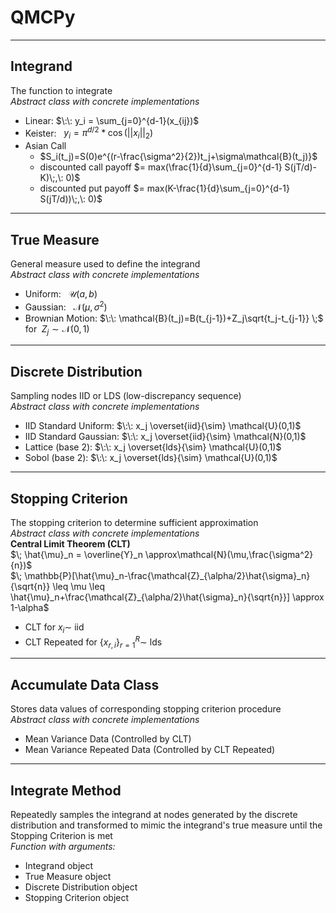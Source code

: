 # QMCPy

--- 

## Integrand
The function to integrate<br>
*Abstract class with concrete implementations*

- Linear: $\:\: y_i = \sum_{j=0}^{d-1}(x_{ij})$
- Keister: $\:\: y_i = \pi^{d/2} * \cos(||x_i||_2)$
- Asian Call
    - $S_i(t_j)=S(0)e^{(r-\frac{\sigma^2}{2})t_j+\sigma\mathcal{B}(t_j)}$
    - discounted call payoff $= max(\frac{1}{d}\sum_{j=0}^{d-1} S(jT/d)-K)\;,\: 0)$
    - discounted put payoff $= max(K-\frac{1}{d}\sum_{j=0}^{d-1} S(jT/d))\;,\: 0)$

---

## True Measure
General measure used to define the integrand<br>
*Abstract class with concrete implementations*

- Uniform: $\:\: \mathcal{U}(a,b)$
- Gaussian: $\:\: \mathcal{N}(\mu,\sigma^2)$
- Brownian Motion: $\:\: \mathcal{B}(t_j)=B(t_{j-1})+Z_j\sqrt{t_j-t_{j-1}} \;$ for $\;Z_j \sim \mathcal{N}(0,1)$

---

## Discrete Distribution
Sampling nodes IID or LDS (low-discrepancy sequence)<br>
*Abstract class with concrete implementations*

- IID Standard Uniform: $\:\: x_j \overset{iid}{\sim}   \mathcal{U}(0,1)$
- IID Standard Gaussian: $\:\: x_j \overset{iid}{\sim}   \mathcal{N}(0,1)$
- Lattice (base 2): $\:\: x_j  \overset{lds}{\sim}    \mathcal{U}(0,1)$
- Sobol (base 2): $\:\: x_j \overset{lds}{\sim}    \mathcal{U}(0,1)$


---

## Stopping Criterion
The stopping criterion to determine sufficient approximation<br>
*Abstract class with concrete implementations*
<br><b>Central Limit Theorem (CLT)</b><br>
$\; \hat{\mu}_n = \overline{Y}_n \approx\mathcal{N}(\mu,\frac{\sigma^2}{n})$<br> 
$\; \mathbb{P}[\hat{\mu}_n-\frac{\mathcal{Z}_{\alpha/2}\hat{\sigma}_n}{\sqrt{n}} \leq \mu \leq \hat{\mu}_n+\frac{\mathcal{Z}_{\alpha/2}\hat{\sigma}_n}{\sqrt{n}}] \approx 1-\alpha$

- CLT for $x_i\sim$ iid
- CLT Repeated for $\{x_{r,i}\}_{r=1}^R \sim$ lds


---   

## Accumulate Data Class
Stores data values of corresponding  stopping criterion procedure<br>
*Abstract class with concrete implementations*

- Mean Variance Data (Controlled by CLT)
- Mean Variance Repeated Data (Controlled by CLT Repeated)

---

## Integrate Method
Repeatedly samples the integrand at nodes generated by the discrete distribution and transformed to mimic the integrand's true measure until the Stopping Criterion is met<br>
*Function with arguments:*

- Integrand object
- True Measure object
- Discrete Distribution object
- Stopping Criterion object
